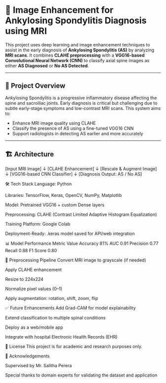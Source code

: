 # 🧠 Image Enhancement for Ankylosing Spondylitis Diagnosis using MRI

This project uses deep learning and image enhancement techniques to assist in the early diagnosis of **Ankylosing Spondylitis (AS)** by analyzing **MRI scans**. It combines **CLAHE preprocessing** with a **VGG16-based Convolutional Neural Network (CNN)** to classify axial spine images as either **AS Diagnosed** or **No AS Detected**.

---

## 🚀 Project Overview

Ankylosing Spondylitis is a progressive inflammatory disease affecting the spine and sacroiliac joints. Early diagnosis is critical but challenging due to subtle early-stage symptoms and low-contrast MRI scans. This system aims to:

- Enhance MRI image quality using CLAHE
- Classify the presence of AS using a fine-tuned VGG16 CNN
- Support radiologists in detecting AS earlier and more accurately

---

## 🏗️ Architecture

[Input MRI Image]
        ↓
[CLAHE Enhancement]
        ↓
[Rescale & Augment Image]
        ↓
[VGG16-based CNN Classifier]
        ↓
[Diagnosis Output: AS / No AS]



🛠️ Tech Stack
Language: Python

Libraries: TensorFlow, Keras, OpenCV, NumPy, Matplotlib

Model: Pretrained VGG16 + custom Dense layers

Preprocessing: CLAHE (Contrast Limited Adaptive Histogram Equalization)

Training Platform: Google Colab

Deployment-Ready: .keras model saved for API/web integration

📊 Model Performance
Metric	Value
Accuracy	81%
AUC	0.91
Precision	0.77
Recall	0.88
F1 Score	0.80

🧪 Preprocessing Pipeline
Convert MRI image to grayscale (if needed)

Apply CLAHE enhancement

Resize to 224x224

Normalize pixel values (0–1)

Apply augmentation: rotation, shift, zoom, flip



✅ Future Enhancements
Add Grad-CAM for model explainability

Extend classification to multiple spinal conditions

Deploy as a web/mobile app

Integrate with hospital Electronic Health Records (EHR)

📌 License
This project is for academic and research purposes only.


🤝 Acknowledgements

Supervised by Mr. Salitha Perera 

Special thanks to domain experts for validating the dataset and application


